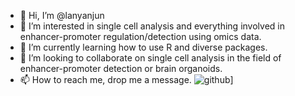 - 👋 Hi, I’m @lanyanjun
- 👀 I’m interested in single cell analysis and everything involved in enhancer-promoter regulation/detection using omics data. 
- 🌱 I’m currently learning how to use R and diverse packages. 
- 💞️ I’m looking to collaborate on single cell analysis in the field of enhancer-promoter detection or brain organoids. 
- 📫 How to reach me, drop me a message. 
![github](https://img.shields.io/badge/GitHub-000000?style=for-the-badge&logo=GitHub&logoColor=white)]


<!---
lanyanjun/lanyanjun is a ✨ special ✨ repository because its `README.md` (this file) appears on your GitHub profile.
You can click the Preview link to take a look at your changes.
--->

